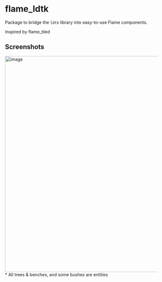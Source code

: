 # flame_ldtk

Package to bridge the `ldtk` library into easy-to-use Flame components.

Inspired by flame_tiled

## Screenshots

<img width="713" alt="image" src="https://user-images.githubusercontent.com/25608913/216793904-e8560f0e-0b96-4f5c-a6a1-2fc034ef505d.png">
* All trees & benches, and some bushes are entities
